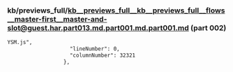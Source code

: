 ### kb/previews_full/kb__previews_full__kb__previews_full__flows__master-first__master-and-slot@guest.har.part013.md.part001.md.part001.md (part 002)

```md
YSM.js",
                    "lineNumber": 0,
                    "columnNumber": 32321
                  },
                  
```

```
